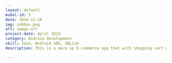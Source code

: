 ```yaml
---
layout: default
modal-id: 3
date: 2016-11-16
img: subbox.png
alt: image-alt
project-date: April 2014
category: Android Development
skill: Java, Android SDK, SQLite
description: This is a mock up E-commerce app that with shopping cart and transaction history. <a href="https://github.com/joelimyx/SubBox"><img src="https://s-media-cache-ak0.pinimg.com/736x/2c/b6/70/2cb670b6ddd8922a1c1b2fee4f6f758c.jpg" height=100px/></a>

---
```

